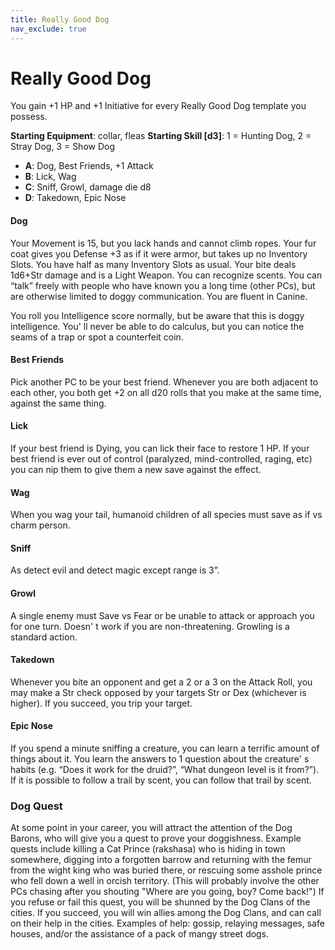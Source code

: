 ```yaml
---
title: Really Good Dog
nav_exclude: true
---
```


# Really Good Dog

You gain +1 HP and +1 Initiative for every Really Good Dog template you
possess.

**Starting Equipment**: collar, fleas
**Starting Skill [d3]**: 1 = Hunting Dog, 2 = Stray Dog, 3 = Show Dog

+ **A**: Dog, Best Friends, +1 Attack
+ **B**: Lick, Wag
+ **C**: Sniff, Growl, damage die d8
+ **D**: Takedown, Epic Nose

#### Dog

Your Movement is 15, but you lack hands and cannot 
climb ropes.  Your fur coat gives you Defense +3 as if 
it were armor, but takes up no Inventory Slots.  You 
have half as many Inventory Slots as usual.  Your bite 
deals 1d6+Str damage and is a Light Weapon.  You can 
recognize scents.  You can “talk” freely with people 
who have known you a long time (other PCs), but are 
otherwise limited to doggy communication.  You are 
fluent in Canine.


You roll you Intelligence score normally, but be aware 
that this is doggy intelligence.  You'
ll never be able to 
do calculus, but you can notice the seams of a trap or 
spot a counterfeit coin.

#### Best Friends
Pick another PC to be your best friend.  Whenever 
you are both adjacent to each other, you both get +2 
on all d20 rolls that you make at the same time, 
against the same thing. 

#### Lick
If your best friend is Dying, you can lick their face to 
restore 1 HP.  If your best friend is ever out of control 
(paralyzed, mind-controlled, raging, etc) you can nip 
them to give them a new save against the effect.

#### Wag
When you wag your tail, humanoid children of all 
species must save as if vs charm person.

#### Sniff
As detect evil and detect magic except range is 3”.

#### Growl

A single enemy must Save vs Fear or be unable to 
attack or approach you for one turn. Doesn' t work if 
you are non-threatening.  Growling is a standard 
action.

#### Takedown

Whenever you bite an opponent and get a 2 or a 3 on
the Attack Roll, you may make a Str check opposed by
your targets Str or Dex (whichever is higher).  If you 
succeed, you trip your target.

#### Epic Nose

If you spend a minute sniffing a creature, you can 
learn a terrific amount of things about it.  You learn 
the answers to 1 question about the creature'
s habits 
(e.g. “Does it work for the druid?”, “What dungeon 
level is it from?”).  If it is possible to follow a trail by 
scent, you can follow that trail by scent.

### Dog Quest

At some point in your career, you will attract the 
attention of the Dog Barons, who will give you a quest
to prove your doggishness.  Example quests include 
killing a Cat Prince (rakshasa) who is hiding in town 
somewhere, digging into a forgotten barrow and 
returning with the femur from the wight king who 
was buried there, or rescuing some asshole prince 
who fell down a well in orcish territory.  (This will 
probably involve the other PCs chasing after you 
shouting "Where are you going, boy?  Come back!")
If you refuse or fail this quest, you will be shunned by
the Dog Clans of the cities.  If you succeed, you will 
win allies among the Dog Clans, and can call on their 
help in the cities.  Examples of help: gossip, relaying 
messages, safe houses, and/or the assistance of a pack 
of mangy street dogs.
